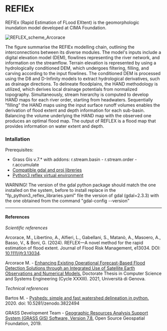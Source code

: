 # REFlEx
REFlEx (Rapid Estimation of FLood EXtent) is the geomorphologic inundation model developed at CIMA Foundation.

![REFLEX_scheme_Arcorace](https://user-images.githubusercontent.com/57633516/234909358-24dd321d-ef52-4f53-ab2d-8074cc1f9fba.png)

The figure summarise the REFlEx modelling chain, outlining the interconnections between its diverse modules. The model's inputs include a digital elevation model (DEM), flowlines representing the river network, and information on the streamflow. Terrain elevation is represented by using a hydrologically conditioned DEM, which undergoes filtering, filling, and carving according to the input flowlines. The conditioned DEM is processed using the D8 and D-Infinity models to extract hydrological derivatives, such as drainage directions. To delineate floodplains, the HAND methodology is utilized, which derives local drainage potentials from normalized topography. Simultaneously, stream hierarchy is computed to develop HAND maps for each river order, starting from headwaters. Sequentially "filling" the HAND maps using the input surface runoff volumes enables the derivation of flood extent and depth information for each sub-basin. Balancing the volume underlying the HAND map with the observed one produces an optimal flood map. The output of REFLEX is a flood map that provides information on water extent and depth. 

### Intallation
Prerequisites:
- Grass Gis v.7.* with addons: r.stream.basin - r.stream.order - r.accumulate
- [Compatible gdal and proj libreries](https://github.com/c-hydro/fp-system-library)
- [Python3 reflex virtual environment](https://github.com/c-hydro/reflex/tree/main/install)

WARNING! The version of the gdal python package should match the one installed on the system, before to install replace in the "fp_python3_reflex_libraries.yaml" file the version of gdal (gdal=2.3.3) with the one obtained from the command "gdal-config --version"

------------------------
#### References
*Scientific references*

Arcorace, M., Libertino, A., Alfieri, L., Gabellani, S., Matanò, A., Masoero, A., Basso, V., & Boni, G. (2024). REFLEX—A novel method for the rapid estimation of flood extent. Journal of Flood Risk Management, e13034. DOI: [10.1111/jfr3.13034](https://doi.org/10.1111/jfr3.13034).

Arcorace M. - [Enhancing Existing Operational Forecast-Based Flood Detection Solutions through an Integrated Use of Satellite Earth Observations and Numerical Models.](https://iris.unige.it/retrieve/handle/11567/1047031/533661/phdunige_4181596.pdf) Doctorate Thesis in Computer Science
and Systems Engineering (Cycle XXXIII). 2021, Università di Genova.

*Technical references*

Bartos M. - [Pysheds: simple and fast watershed delineation in python.](https://github.com/mdbartos/pysheds) 2020. doi: 10.5281/zenodo.3822494

GRASS Development Team - [Geographic Resources Analysis Support System (GRASS GIS) Software, Version 7.8.](http://grass.osgeo.org) Open Source Geospatial Foundation, 2019.

